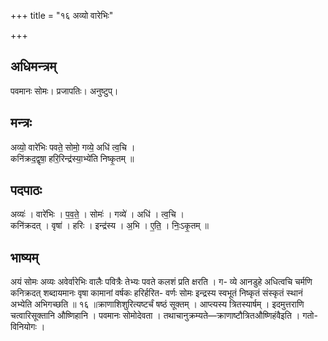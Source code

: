 +++
title = "१६ अव्यो वारेभिः"

+++
## अधिमन्त्रम्
पवमानः सोमः। प्रजापतिः। अनुष्टुप्।

## मन्त्रः
अव्यो॒ वारे॑भिः पवते॒ सोमो॒ गव्ये॒ अधि॑ त्व॒चि ।  
कनि॑क्रद॒द्वृषा॒ हरि॒रिन्द्र॑स्या॒भ्ये॑ति निष्कृ॒तम् ॥

## पदपाठः
अव्यः॑ । वारे॑भिः । प॒व॒ते॒ । सोमः॑ । गव्ये॑ । अधि॑ । त्व॒चि ।  
कनि॑क्रदत् । वृषा॑ । हरिः । इन्द्र॑स्य । अ॒भि । ए॒ति॒ । निः॒ऽकृ॒तम् ॥

## भाष्यम्
अयं सोमः अव्यः अवेर्वारेभिः वालैः पवित्रैः तेभ्यः पवते कलशं प्रति क्षरति । ग- व्ये आनडुहे अधित्वचि चर्मणि कनिक्रदत् शब्दायमानः वृषा कामानां वर्षकः हरिर्हरित- वर्णः सोमः इन्द्रस्य स्वभूतं निष्कृतं संस्कृतं स्थानं अभ्येति अभिगच्छति ॥ १६ ॥क्राणाशिशुरित्यष्टर्चं षष्ठं सूक्तम् । आप्त्यस्य त्रितस्यार्षम् । इदमुत्तराणि चत्वारिसूक्तानि औष्णिहानि । पवमानः सोमोदेवता । तथाचानुक्रम्यते—क्राणाष्टौत्रितऔष्णिहंवैइति । गतो- विनियोगः ।